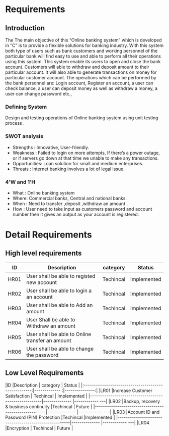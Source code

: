 # Requirements
## Introduction
The The main objective of this “Online banking system” which is developed in “C” is to provide a flexible solutions for banking industry. With this system both type of users such as bank customers and working personnel of the particular bank will find easy to use and able to perform all their operations using this system. This system enable its users to open and close the bank account. Customers will able to withdraw and deposit amount to their particular account. It will also able to generate transactions on money for particular customer account.
The operations which can be performed by the bank personnel are: 
Login account, Register an account, a user can check balance, a user can deposit money as well as withdraw a money, a user can change password etc.,
### Defining System
Design and testing operations of Online banking system using unit testing  process .
### SWOT analysis
* Strengths    : Innovative, User-friendly.
* Weakness     : Failed to login on more attempts, If there’s a power outage, or if servers go down at  that time we unable to make any transactions.
* Opportunities:  Loan solution for small and medium enterprises.
* Threats      : Internet banking involves a lot of legal issue.
### 4’W and 1’H
* What : Online banking system
* Where: Commercial banks, Central and national banks.
* When : Need to transfer ,deposit ,withdraw an amount .
* How  : User need to take input as customers password and account number then it gives  an output as  your account is registered.
# Detail Requirements
## High level requirements
| ID  	| Description   	                                        | category   	| Status      	|
|---	    |---	                                                |---	        |---	        |
| HR01  	|	User shall be able to registed new account   	    | Techincal   	| Implemented  	|
|HR02   	| 	User shall be able to login a an account        	| Techincal   	|Implemented   	|
|HR03   	| User shall be able to Add an amount	   	            | Techincal   	|Implemented   	|
|HR04    	|   User Shall be able to Withdraw an amount	        | Techincal   	|Implemented   	|
|   HR05 	|  	User shall be able to Online transfer an amount 	| Techincal   	|Implemented   	|
|   HR06 	|  User shall be able to change the password 	        | Techincal   	|Implemented   	|


## Low Level Requirements
 |ID   |Description                                     |    category   |   Status       |
 |:----------------------------------------------------:|------------- :|---------------:|
 |LR01 |Increase Customer Satisfaction                  |   Techincal   | Implemented    |
 |------------------------------------------------------|-------------- |------------ ---|
 |LR02 |Backup, recovery & business continuity          |Techincal      | Future         |
 |------------------------------------------------------|-------------- |------------ ---|
 |LR03 |Account ID and Password (PIN) Protection        |Techincal      |Implemented     |
 |------------------------------------------------------|-------------- |------------ ---|
 |LR04 |Encryption                                      | Techincal     | Future         |
 
                                          

